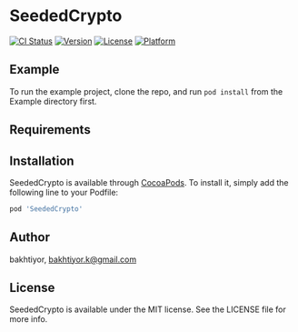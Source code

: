 # SeededCrypto

[![CI Status](https://img.shields.io/travis/bakhtiyor/SeededCrypto.svg?style=flat)](https://travis-ci.org/bakhtiyor/SeededCrypto)
[![Version](https://img.shields.io/cocoapods/v/SeededCrypto.svg?style=flat)](https://cocoapods.org/pods/SeededCrypto)
[![License](https://img.shields.io/cocoapods/l/SeededCrypto.svg?style=flat)](https://cocoapods.org/pods/SeededCrypto)
[![Platform](https://img.shields.io/cocoapods/p/SeededCrypto.svg?style=flat)](https://cocoapods.org/pods/SeededCrypto)

## Example

To run the example project, clone the repo, and run `pod install` from the Example directory first.

## Requirements

## Installation

SeededCrypto is available through [CocoaPods](https://cocoapods.org). To install
it, simply add the following line to your Podfile:

```ruby
pod 'SeededCrypto'
```

## Author

bakhtiyor, bakhtiyor.k@gmail.com

## License

SeededCrypto is available under the MIT license. See the LICENSE file for more info.
